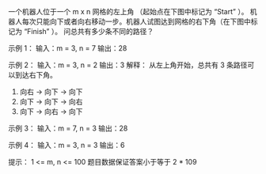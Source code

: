 一个机器人位于一个 m x n 网格的左上角 （起始点在下图中标记为 “Start” ）。
机器人每次只能向下或者向右移动一步。机器人试图达到网格的右下角（在下图中标记为 “Finish” ）。
问总共有多少条不同的路径？

示例 1：
输入：m = 3, n = 7
输出：28

示例 2：
输入：m = 3, n = 2
输出：3
解释：
从左上角开始，总共有 3 条路径可以到达右下角。
1. 向右 -> 向下 -> 向下
2. 向下 -> 向下 -> 向右
3. 向下 -> 向右 -> 向下

示例 3：
输入：m = 7, n = 3
输出：28

示例 4：
输入：m = 3, n = 3
输出：6

提示：
1 <= m, n <= 100
题目数据保证答案小于等于 2 * 109